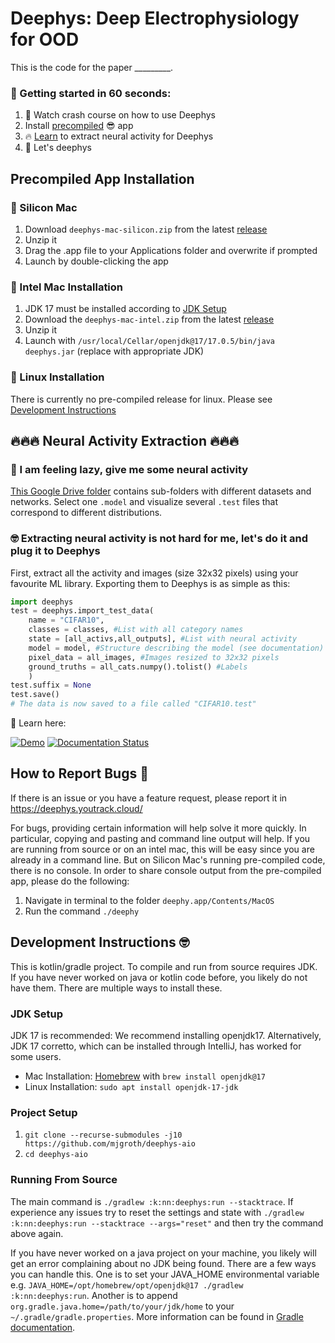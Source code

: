 <!--- https://github.com/mgroth0/deephy -->

# Deephys: Deep Electrophysiology for OOD 

This is the code for the paper _________. 

### 🚀 Getting started in 60 seconds:

1. 📖 Watch crash course on how to use Deephys
2. Install [precompiled](#precompiled-app-installation) 😎 app
3. 🔥 [Learn](#-neural-activity-extraction-) to extract neural activity for Deephys
4. 🥳 Let's deephys


## Precompiled App Installation 

### 🍏 Silicon Mac 

1. Download `deephys-mac-silicon.zip` from the latest [release](https://github.com/mjgroth/deephys/releases/download/1.25.0/deephys-mac-silicon.zip)
2. Unzip it
3. Drag the .app file to your Applications folder and overwrite if prompted
4. Launch by double-clicking the app

###  🍎 Intel Mac Installation

1. JDK 17 must be installed according to [JDK Setup](#jdk-setup)
2. Download the `deephys-mac-intel.zip` from the latest [release](https://github.com/mjgroth/deephys/releases/download/1.25.0/deephys-mac-intel.zip)
2. Unzip it
3. Launch with `/usr/local/Cellar/openjdk@17/17.0.5/bin/java deephys.jar` (replace with appropriate JDK)

### 🍑 Linux Installation 

There is currently no pre-compiled release for linux. Please see [Development Instructions](#development-instructions-)

## 🔥🔥🔥 Neural Activity Extraction 🔥🔥🔥

### 🥱 I am feeling lazy, give me some neural activity
 
[This Google Drive folder](https://drive.google.com/drive/folders/1755Srmf39sBMjWa_1lEpS-FPo1ANCWFV) contains
sub-folders with different datasets and networks. Select one `.model` and visualize several `.test` files that correspond to different distributions. 

[//]: # (from Google Drive)

[//]: # (  - `insert_model_name_here_anirban.model`)

[//]: # (  - `CIFARV1_test.test`)

[//]: # (  - `CIFARV2.test`)

### 🤓 Extracting neural activity is not hard for me, let's do it and plug it to Deephys 

First, extract all the activity and images (size 32x32 pixels) using your favourite ML library. Exporting them to Deephys is as simple as this:

```python
import deephys
test = deephys.import_test_data(
    name = "CIFAR10",
    classes = classes, #List with all category names
    state = [all_activs,all_outputs], #List with neural activity
    model = model, #Structure describing the model (see documentation)
    pixel_data = all_images, #Images resized to 32x32 pixels
    ground_truths = all_cats.numpy().tolist() #Labels
    )
test.suffix = None
test.save()
# The data is now saved to a file called "CIFAR10.test"
```

📖 Learn here: 

<a href="https://colab.research.google.com/github/mjgroth/deephys-aio/blob/master/Python_Tutorial.ipynb" target="_parent"><img src="https://colab.research.google.com/assets/colab-badge.svg" alt="Demo"/></a>
[![Documentation Status](https://readthedocs.com/projects/matt-groth-deephys/badge/?version=latest&token=993a0e6932110ddd9080ba7fea46fda458721f5293f465bbd55054b94e30f2d9)](https://matt-groth-deephys.readthedocs-hosted.com/en/latest/?badge=latest)




## How to Report Bugs 🐛

If there is an issue or you have a feature request, please report it in https://deephys.youtrack.cloud/

For bugs, providing certain information will help solve it more quickly. In particular, copying and pasting and command
line output will help. If you are running from source or on an intel mac, this will be easy since you are already in a command
line. But on Silicon Mac's running pre-compiled code, there is no console. In order to share console output from the
pre-compiled app, please do the following:

1. Navigate in terminal to the folder `deephy.app/Contents/MacOS`
2. Run the command `./deephy`

## Development Instructions 🤓

This is kotlin/gradle project. To compile and run from source requires JDK. If you have never worked on java or kotlin code before, you likely do not have them. There are multiple ways to install these.

### JDK Setup

JDK 17 is recommended: We recommend installing openjdk17. Alternatively, JDK 17 corretto, which can be installed through IntelliJ, has worked for some users.
 
- Mac Installation: [Homebrew](https://brew.sh/) with `brew install openjdk@17`
- Linux Installation: `sudo apt install openjdk-17-jdk`


### Project Setup

1. `git clone --recurse-submodules -j10 https://github.com/mjgroth/deephys-aio`
2. `cd deephys-aio`

### Running From Source

The main command is `./gradlew :k:nn:deephys:run --stacktrace`. If experience any issues try to reset the settings and state
with `./gradlew :k:nn:deephys:run --stacktrace --args="reset"` and then try the command above again.

If you have never worked on a java project on your machine, you likely will get an error complaining about no JDK being found. There are a few ways you can handle this. One is to set your JAVA_HOME environmental variable e.g. `JAVA_HOME=/opt/homebrew/opt/openjdk@17 ./gradlew :k:nn:deephys:run`. Another is to append `org.gradle.java.home=/path/to/your/jdk/home` to your `~/.gradle/gradle.properties`. More information can be found in [Gradle documentation](https://docs.gradle.org/current/userguide/build_environment.html). 

